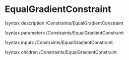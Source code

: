 <!-- MOOSE Documentation Stub: Remove this when content is added. -->

# EqualGradientConstraint

!syntax description /Constraints/EqualGradientConstraint

!syntax parameters /Constraints/EqualGradientConstraint

!syntax inputs /Constraints/EqualGradientConstraint

!syntax children /Constraints/EqualGradientConstraint
